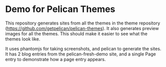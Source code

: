 # Demo for Pelican Themes

This repository generates sites from all the themes in the theme repository (https://github.com/getpelican/pelican-themes). It also generates preview images for all the themes. This should make it easier to see what the themes look like.

It uses phantomjs for taking screenshots, and pelican to generate the sites. It
has 2 blog entries from the pelican-fresh-demo site, and a single Page entry to
demonstrate how a page entry appears.

